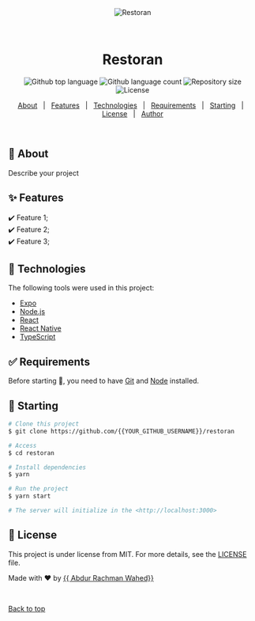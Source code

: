 <div align="center" id="top"> 
  <img src="./.github/app.gif" alt="Restoran" />

  &#xa0;

  <!-- <a href="https://restoran.netlify.app">Demo</a> -->
</div>

<h1 align="center">Restoran</h1>

<p align="center">
  <img alt="Github top language" src="https://img.shields.io/github/languages/top/{{hexateam6}}/restoran?color=56BEB8">

  <img alt="Github language count" src="https://img.shields.io/github/languages/count/{{hexateam6}}/restoran?color=56BEB8">

  <img alt="Repository size" src="https://img.shields.io/github/repo-size/{{hexateam6}}/restoran?color=56BEB8">

  <img alt="License" src="https://img.shields.io/github/license/{{hexateam6}}/restoran?color=56BEB8">

  <!-- <img alt="Github issues" src="https://img.shields.io/github/issues/{{YOUR_GITHUB_USERNAME}}/restoran?color=56BEB8" /> -->

  <!-- <img alt="Github forks" src="https://img.shields.io/github/forks/{{YOUR_GITHUB_USERNAME}}/restoran?color=56BEB8" /> -->

  <!-- <img alt="Github stars" src="https://img.shields.io/github/stars/{{YOUR_GITHUB_USERNAME}}/restoran?color=56BEB8" /> -->
</p>

<!-- Status -->

<!-- <h4 align="center"> 
	🚧  Restoran 🚀 Under construction...  🚧
</h4> 

<hr> -->

<p align="center">
  <a href="#dart-about">About</a> &#xa0; | &#xa0; 
  <a href="#sparkles-features">Features</a> &#xa0; | &#xa0;
  <a href="#rocket-technologies">Technologies</a> &#xa0; | &#xa0;
  <a href="#white_check_mark-requirements">Requirements</a> &#xa0; | &#xa0;
  <a href="#checkered_flag-starting">Starting</a> &#xa0; | &#xa0;
  <a href="#memo-license">License</a> &#xa0; | &#xa0;
  <a href="https://github.com/{{hexateam6}}" target="_blank">Author</a>
</p>

<br>

## :dart: About ##

Describe your project

## :sparkles: Features ##

:heavy_check_mark: Feature 1;\
:heavy_check_mark: Feature 2;\
:heavy_check_mark: Feature 3;

## :rocket: Technologies ##

The following tools were used in this project:

- [Expo](https://expo.io/)
- [Node.js](https://nodejs.org/en/)
- [React](https://pt-br.reactjs.org/)
- [React Native](https://reactnative.dev/)
- [TypeScript](https://www.typescriptlang.org/)

## :white_check_mark: Requirements ##

Before starting :checkered_flag:, you need to have [Git](https://git-scm.com) and [Node](https://nodejs.org/en/) installed.

## :checkered_flag: Starting ##

```bash
# Clone this project
$ git clone https://github.com/{{YOUR_GITHUB_USERNAME}}/restoran

# Access
$ cd restoran

# Install dependencies
$ yarn

# Run the project
$ yarn start

# The server will initialize in the <http://localhost:3000>
```

## :memo: License ##

This project is under license from MIT. For more details, see the [LICENSE](LICENSE.md) file.


Made with :heart: by <a href="https://github.com/{{hexateam6}}" target="_blank">{{ Abdur Rachman Wahed}}</a>

&#xa0;

<a href="#top">Back to top</a>
